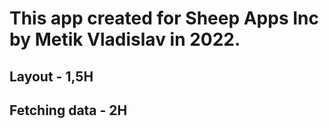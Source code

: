 # This app created for Sheep Apps Inc by Metik Vladislav in 2022.
## Layout - 1,5H
## Fetching data - 2H
